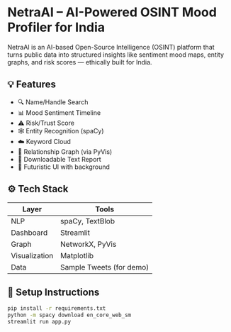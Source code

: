 # NetraAI – AI-Powered OSINT Mood Profiler for India
NetraAI is an AI-based Open-Source Intelligence (OSINT) platform that turns public data into structured insights like sentiment mood maps, entity graphs, and risk scores — ethically built for India.

## 💡 Features
- 🔍 Name/Handle Search
- 📊 Mood Sentiment Timeline
- ⚠️ Risk/Trust Score
- 🕸 Entity Recognition (spaCy)
- ☁️ Keyword Cloud
- 🔗 Relationship Graph (via PyVis)
- 📄 Downloadable Text Report
- 🌌 Futuristic UI with background

## ⚙️ Tech Stack
| Layer       | Tools |
|-------------|-------|
| NLP         | spaCy, TextBlob |
| Dashboard   | Streamlit |
| Graph       | NetworkX, PyVis |
| Visualization | Matplotlib |
| Data        | Sample Tweets (for demo) |

## 🔧 Setup Instructions
```bash
pip install -r requirements.txt
python -m spacy download en_core_web_sm
streamlit run app.py
